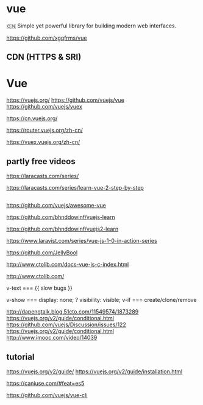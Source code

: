 # vue

:cn: Simple yet powerful library for building modern web interfaces.

https://github.com/xgqfrms/vue


## CDN (HTTPS & SRI)


<script src="https://cdnjs.cloudflare.com/ajax/libs/vue/2.1.4/vue.min.js"></script>
<script src="https://cdnjs.cloudflare.com/ajax/libs/vue/2.1.4/vue.min.js" integrity="sha256-7rvZ8brPuQuaC9GzcDQIheBFtmJSGg9S/MndBv24GtQ=" crossorigin="anonymous"></script>


# Vue

https://vuejs.org/
https://github.com/vuejs/vue
https://github.com/vuejs/vuex


https://cn.vuejs.org/

https://router.vuejs.org/zh-cn/

https://vuex.vuejs.org/zh-cn/



## partly free videos

https://laracasts.com/series/

https://laracasts.com/series/learn-vue-2-step-by-step


##

https://github.com/vuejs/awesome-vue

https://github.com/bhnddowinf/vuejs-learn

https://github.com/bhnddowinf/vuejs2-learn



https://www.laravist.com/series/vue-js-1-0-in-action-series

https://github.com/JellyBool

http://www.ctolib.com/docs-vue-js-c-index.html


http://www.ctolib.com/




v-text === {{ slow bugs }}

v-show === display: none; ? visibility: visible;
v-if === create/clone/remove

http://dapengtalk.blog.51cto.com/11549574/1873289
https://vuejs.org/v2/guide/conditional.html
https://github.com/vuejs/Discussion/issues/122
https://vuejs.org/v2/guide/conditional.html
http://www.imooc.com/video/14039


## tutorial

https://vuejs.org/v2/guide/
https://vuejs.org/v2/guide/installation.html

https://caniuse.com/#feat=es5


https://github.com/vuejs/vue-cli
